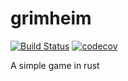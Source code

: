 # grimheim
[![Build Status](https://travis-ci.org/grimheim/grimheim-server.svg?branch=master)](https://travis-ci.org/grimheim/grimheim-client) [![codecov](https://codecov.io/gh/mikeyhc/grimheim/branch/master/graph/badge.svg)](https://codecov.io/gh/mikeyhc/grimheim)

A simple game in rust
